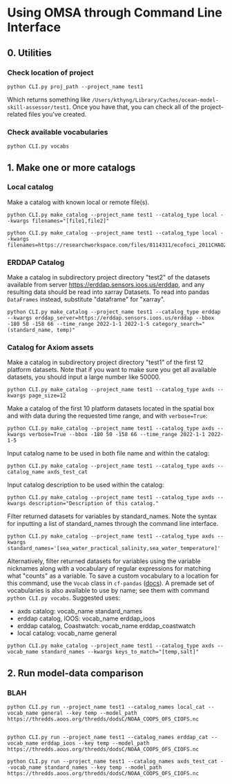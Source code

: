 # Using OMSA through Command Line Interface


## 0. Utilities

### Check location of project

    python CLI.py proj_path --project_name test1

Which returns something like `/Users/kthyng/Library/Caches/ocean-model-skill-assessor/test1`. Once you have that, you can check all of the project-related files you've created.

### Check available vocabularies

    python CLI.py vocabs

## 1. Make one or more catalogs

### Local catalog

Make a catalog with known local or remote file(s).

    python CLI.py make_catalog --project_name test1 --catalog_type local --kwargs filenames="[file1,file2]"

    python CLI.py make_catalog --project_name test1 --catalog_type local --kwargs filenames=https://researchworkspace.com/files/8114311/ecofoci_2011CHAOZ_CTD_Nutrient_mb1101.csv 


### ERDDAP Catalog

Make a catalog in subdirectory project directory "test2" of the datasets available from server https://erddap.sensors.ioos.us/erddap, and any resulting data should be read into xarray Datasets. To read into pandas `DataFrames` instead, substitute "dataframe" for "xarray".

    python CLI.py make_catalog --project_name test1 --catalog_type erddap --kwargs erddap_server=https://erddap.sensors.ioos.us/erddap --bbox -180 50 -158 66 --time_range 2022-1-1 2022-1-5 category_search="(standard_name, temp)"



### Catalog for Axiom assets

Make a catalog in subdirectory project directory "test1" of the first 12 platform datasets. Note that if you want to make sure you get all available datasets, you should input a large number like 50000.

    python CLI.py make_catalog --project_name test1 --catalog_type axds --kwargs page_size=12

Make a catalog of the first 10 platform datasets located in the spatial box and with data during the requested time range, and with `verbose=True`:

    python CLI.py make_catalog --project_name test1 --catalog_type axds --kwargs verbose=True --bbox -180 50 -158 66 --time_range 2022-1-1 2022-1-5

Input catalog name to be used in both file name and within the catalog:

    python CLI.py make_catalog --project_name test1 --catalog_type axds --catalog_name axds_test_cat

Input catalog description to be used within the catalog:

    python CLI.py make_catalog --project_name test1 --catalog_type axds --kwargs description="Description of this catalog."

Filter returned datasets for variables by standard_names. Note the syntax for inputting a list of standard_names through the command line interface.

    python CLI.py make_catalog --project_name test1 --catalog_type axds --kwargs standard_names='[sea_water_practical_salinity,sea_water_temperature]'

Alternatively, filter returned datasets for variables using the variable nicknames along with a vocabulary of regular expressions for matching what "counts" as a variable. To save a custom vocabulary to a location for this command, use the `Vocab` class in `cf-pandas` ([docs](https://cf-pandas.readthedocs.io/en/latest/demo_vocab.html#save-to-file)). A premade set of vocabularies is also available to use by name; see them with command `python CLI.py vocabs`. Suggested uses:
* axds catalog: vocab_name standard_names
* erddap catalog, IOOS: vocab_name erddap_ioos
* erddap catalog, Coastwatch: vocab_name erddap_coastwatch
* local catalog: vocab_name general

```
python CLI.py make_catalog --project_name test1 --catalog_type axds --vocab_name standard_names --kwargs keys_to_match="[temp,salt]"
```


## 2. Run model-data comparison

### BLAH

    python CLI.py run --project_name test1 --catalog_names local_cat --vocab_name general --key temp --model_path https://thredds.aoos.org/thredds/dodsC/NOAA_COOPS_OFS_CIOFS.nc 


    python CLI.py run --project_name test1 --catalog_names erddap_cat --vocab_name erddap_ioos --key temp --model_path https://thredds.aoos.org/thredds/dodsC/NOAA_COOPS_OFS_CIOFS.nc 

    python CLI.py run --project_name test1 --catalog_names axds_test_cat --vocab_name standard_names --key temp --model_path https://thredds.aoos.org/thredds/dodsC/NOAA_COOPS_OFS_CIOFS.nc 

